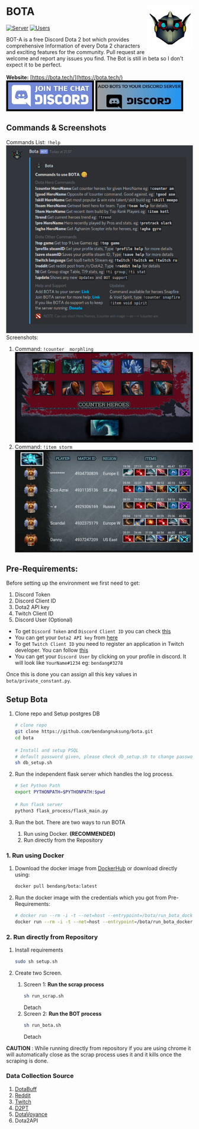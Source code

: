 # BOTA<img align="right" src="/github_images/bota.png"/>
[![Server](https://img.shields.io/badge/dynamic/json?url=http://bota.tech:5000/getstat&label=Discord%20Servers&query=$.n_servers&color=green)](https://discordapp.com/api/oauth2/authorize?client_id=501100945405378562&permissions=388176&scope=bot)
[![Users](https://img.shields.io/badge/dynamic/json?url=http://bota.tech:5000/getstat&label=Unique%20Users&query=$.n_users&color=success)](https://discordapp.com/api/oauth2/authorize?client_id=501100945405378562&permissions=388176&scope=bot)

BOT-A is a free Discord Dota 2 bot which provides comprehensive Information of every Dota 2 characters and exciting features for the community. Pull request are welcome and report any issues you find. The Bot is still in beta so I don't expect it to be perfect. <br/>  
**Website:** [https://bota.tech/](https://bota.tech/)<br/>
[![Join Bota Server](/github_images/join_server.jpg)](https://discord.gg/a7QYPWd)  [![Add Bota to your server](/github_images/add_bot.jpg)](https://discordapp.com/api/oauth2/authorize?client_id=501100945405378562&permissions=388176&scope=bot)

## Commands & Screenshots
Commands List: `!help`  
  ![help](/github_images/commands.png)
Screenshots:
1. Command:  `!counter  morphling`  ![counter morphling](/github_images/counter.png)
2. Command:  `!item storm` ![item storm](/github_images/item.png)


## Pre-Requirements:
Before setting up the environment we first need to get:
1. Discord Token
2. Discord Client ID
3. Dota2 API key
4. Twitch Client ID
5. Discord User (Optional)

* To get `Discord Token` and `Discord Client ID` you can check [this](http://github.com/reactiflux/discord-irc/wiki/Creating-a-discord-bot-&-getting-a-token)
* You can get your  `Dota2 API key` from [here](https://steamcommunity.com/dev/apikey)
* To get `Twitch Client ID` you need to register an application in Twitch developer. You can follow [this](https://dev.twitch.tv/docs/v5#getting-a-client-id) 
* You can get your `Discord User` by clicking on your profile in discord. It will look like `YourName#1234` eg: `bendang#3278`

Once this is done you can assign all this key values in `bota/private_constant.py`.


## Setup Bota
1. Clone repo and Setup postgres DB  
    ```bash
    # clone repo
    git clone https://github.com/bendangnuksung/bota.git
    cd bota
    
    # Install and setup PSQL
    # default password given, please check db_setup.sh to change password
    sh db_setup.sh
    ```

1. Run the independent flask server which handles the log process.   
      ```bash
      # Set Python Path
      export PYTHONPATH=$PYTHONPATH:$pwd

      # Run flask server
      python3 flask_process/flask_main.py
      ```

3. Run the bot. There are two ways to run BOTA
    1. Run using Docker. **(RECOMMENDED)**
    2. Run directly from the Repository

### 1. Run using Docker
1. Download the docker image from [DockerHub](https://hub.docker.com/repository/docker/bendang/bota) or download directly using:
   ```bash
   docker pull bendang/bota:latest
   ```
2. Run the docker image with the credentials which you got from Pre-Requirements:
   ```bash
   # docker run --rm -i -t --net=host --entrypoint=/bota/run_bota_docker.sh bendang/bota:latest "DISCORD_TOKEN" "DISCORD_CLIENT_ID" "DOTA2_API_KEY" "ADMIN_ID" "TWITCH_CLIENT_IDS" "LOG_PROCESS_IP_ADDRESS"
   docker run --rm -i -t --net=host --entrypoint=/bota/run_bota_docker.sh bendang/bota:latest 1234 ABCD 6789 YOU#67 FGHI http://0.0.0.0:5000
   ```
   
### 2. Run directly from Repository
1. Install requirements 
    ```bash
    sudo sh setup.sh
    ```

2. Create two Screen.
   1. Screen 1: **Run the scrap process**
      ```bash
      sh run_scrap.sh
      ```
      Detach
   2. Screen 2: **Run the BOT process** 
      ```bash
      sh run_bota.sh
      ```
      Detach

**CAUTION** : While running directly from repository if you are using chrome it will automatically close as the scrap process uses it and it kills once the scraping is done.


### Data Collection Source
1. [DotaBuff](https://www.dotabuff.com/)
2. [Reddit](https://www.reddit.com/r/DotA2/)
3. [Twitch](https://www.twitch.tv/)
4. [D2PT](http://www.dota2protracker.com/)
5. [DotaVoyance](http://dotavoyance.com/)
6. Dota2API
